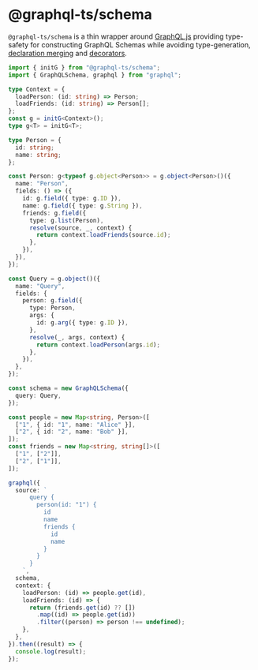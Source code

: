 # @graphql-ts/schema

`@graphql-ts/schema` is a thin wrapper around
[GraphQL.js](https://github.com/graphql/graphql-js) providing type-safety for
constructing GraphQL Schemas while avoiding type-generation, [declaration merging](https://www.typescriptlang.org/docs/handbook/declaration-merging.html)
and [decorators](https://www.typescriptlang.org/docs/handbook/decorators.html).

```ts
import { initG } from "@graphql-ts/schema";
import { GraphQLSchema, graphql } from "graphql";

type Context = {
  loadPerson: (id: string) => Person;
  loadFriends: (id: string) => Person[];
};
const g = initG<Context>();
type g<T> = initG<T>;

type Person = {
  id: string;
  name: string;
};

const Person: g<typeof g.object<Person>> = g.object<Person>()({
  name: "Person",
  fields: () => ({
    id: g.field({ type: g.ID }),
    name: g.field({ type: g.String }),
    friends: g.field({
      type: g.list(Person),
      resolve(source, _, context) {
        return context.loadFriends(source.id);
      },
    }),
  }),
});

const Query = g.object()({
  name: "Query",
  fields: {
    person: g.field({
      type: Person,
      args: {
        id: g.arg({ type: g.ID }),
      },
      resolve(_, args, context) {
        return context.loadPerson(args.id);
      },
    }),
  },
});

const schema = new GraphQLSchema({
  query: Query,
});

const people = new Map<string, Person>([
  ["1", { id: "1", name: "Alice" }],
  ["2", { id: "2", name: "Bob" }],
]);
const friends = new Map<string, string[]>([
  ["1", ["2"]],
  ["2", ["1"]],
]);

graphql({
  source: `
      query {
        person(id: "1") {
          id
          name
          friends {
            id
            name
          }
        }
      }
    `,
  schema,
  context: {
    loadPerson: (id) => people.get(id),
    loadFriends: (id) => {
      return (friends.get(id) ?? [])
        .map((id) => people.get(id))
        .filter((person) => person !== undefined);
    },
  },
}).then((result) => {
  console.log(result);
});
```
